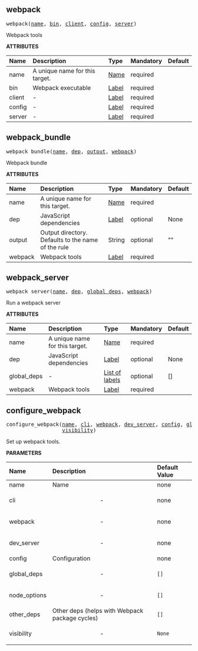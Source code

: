 <!-- Generated with Stardoc: http://skydoc.bazel.build -->

<a id="#webpack"></a>

## webpack

<pre>
webpack(<a href="#webpack-name">name</a>, <a href="#webpack-bin">bin</a>, <a href="#webpack-client">client</a>, <a href="#webpack-config">config</a>, <a href="#webpack-server">server</a>)
</pre>

Webpack tools

**ATTRIBUTES**

| Name                              | Description                    | Type                                                               | Mandatory | Default |
| :-------------------------------- | :----------------------------- | :----------------------------------------------------------------- | :-------- | :------ |
| <a id="webpack-name"></a>name     | A unique name for this target. | <a href="https://bazel.build/docs/build-ref.html#name">Name</a>    | required  |         |
| <a id="webpack-bin"></a>bin       | Webpack executable             | <a href="https://bazel.build/docs/build-ref.html#labels">Label</a> | required  |         |
| <a id="webpack-client"></a>client | -                              | <a href="https://bazel.build/docs/build-ref.html#labels">Label</a> | required  |         |
| <a id="webpack-config"></a>config | -                              | <a href="https://bazel.build/docs/build-ref.html#labels">Label</a> | required  |         |
| <a id="webpack-server"></a>server | -                              | <a href="https://bazel.build/docs/build-ref.html#labels">Label</a> | required  |         |

<a id="#webpack_bundle"></a>

## webpack_bundle

<pre>
webpack_bundle(<a href="#webpack_bundle-name">name</a>, <a href="#webpack_bundle-dep">dep</a>, <a href="#webpack_bundle-output">output</a>, <a href="#webpack_bundle-webpack">webpack</a>)
</pre>

Webpack bundle

**ATTRIBUTES**

| Name                                       | Description                                        | Type                                                               | Mandatory | Default |
| :----------------------------------------- | :------------------------------------------------- | :----------------------------------------------------------------- | :-------- | :------ |
| <a id="webpack_bundle-name"></a>name       | A unique name for this target.                     | <a href="https://bazel.build/docs/build-ref.html#name">Name</a>    | required  |         |
| <a id="webpack_bundle-dep"></a>dep         | JavaScript dependencies                            | <a href="https://bazel.build/docs/build-ref.html#labels">Label</a> | optional  | None    |
| <a id="webpack_bundle-output"></a>output   | Output directory. Defaults to the name of the rule | String                                                             | optional  | ""      |
| <a id="webpack_bundle-webpack"></a>webpack | Webpack tools                                      | <a href="https://bazel.build/docs/build-ref.html#labels">Label</a> | required  |         |

<a id="#webpack_server"></a>

## webpack_server

<pre>
webpack_server(<a href="#webpack_server-name">name</a>, <a href="#webpack_server-dep">dep</a>, <a href="#webpack_server-global_deps">global_deps</a>, <a href="#webpack_server-webpack">webpack</a>)
</pre>

Run a webpack server

**ATTRIBUTES**

| Name                                               | Description                    | Type                                                                        | Mandatory | Default |
| :------------------------------------------------- | :----------------------------- | :-------------------------------------------------------------------------- | :-------- | :------ |
| <a id="webpack_server-name"></a>name               | A unique name for this target. | <a href="https://bazel.build/docs/build-ref.html#name">Name</a>             | required  |         |
| <a id="webpack_server-dep"></a>dep                 | JavaScript dependencies        | <a href="https://bazel.build/docs/build-ref.html#labels">Label</a>          | optional  | None    |
| <a id="webpack_server-global_deps"></a>global_deps | -                              | <a href="https://bazel.build/docs/build-ref.html#labels">List of labels</a> | optional  | []      |
| <a id="webpack_server-webpack"></a>webpack         | Webpack tools                  | <a href="https://bazel.build/docs/build-ref.html#labels">Label</a>          | required  |         |

<a id="#configure_webpack"></a>

## configure_webpack

<pre>
configure_webpack(<a href="#configure_webpack-name">name</a>, <a href="#configure_webpack-cli">cli</a>, <a href="#configure_webpack-webpack">webpack</a>, <a href="#configure_webpack-dev_server">dev_server</a>, <a href="#configure_webpack-config">config</a>, <a href="#configure_webpack-global_deps">global_deps</a>, <a href="#configure_webpack-node_options">node_options</a>, <a href="#configure_webpack-other_deps">other_deps</a>,
                  <a href="#configure_webpack-visibility">visibility</a>)
</pre>

Set up webpack tools.

**PARAMETERS**

| Name                                                    | Description                                    | Default Value     |
| :------------------------------------------------------ | :--------------------------------------------- | :---------------- |
| <a id="configure_webpack-name"></a>name                 | Name                                           | none              |
| <a id="configure_webpack-cli"></a>cli                   | <p align="center"> - </p>                      | none              |
| <a id="configure_webpack-webpack"></a>webpack           | <p align="center"> - </p>                      | none              |
| <a id="configure_webpack-dev_server"></a>dev_server     | <p align="center"> - </p>                      | none              |
| <a id="configure_webpack-config"></a>config             | Configuration                                  | none              |
| <a id="configure_webpack-global_deps"></a>global_deps   | <p align="center"> - </p>                      | <code>[]</code>   |
| <a id="configure_webpack-node_options"></a>node_options | <p align="center"> - </p>                      | <code>[]</code>   |
| <a id="configure_webpack-other_deps"></a>other_deps     | Other deps (helps with Webpack package cycles) | <code>[]</code>   |
| <a id="configure_webpack-visibility"></a>visibility     | <p align="center"> - </p>                      | <code>None</code> |

